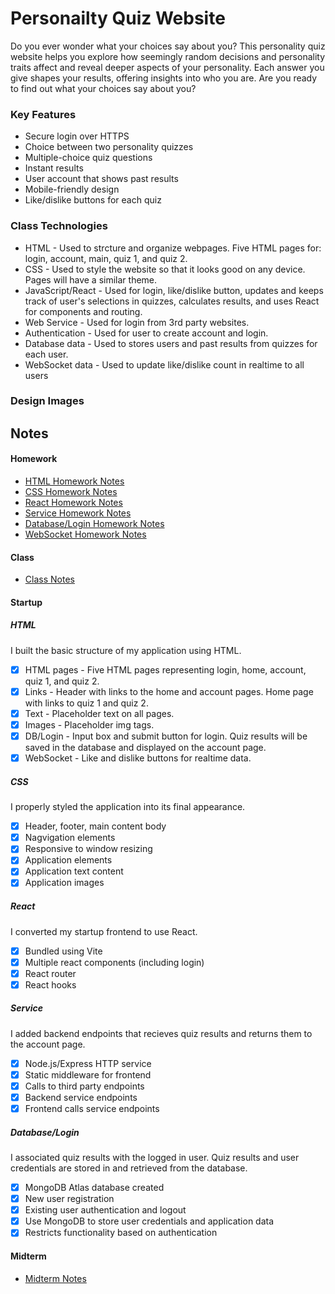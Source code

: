 # Personailty Quiz Website
Do you ever wonder what your choices say about you? This personality quiz website helps you explore how seemingly random decisions and personality traits affect and reveal deeper aspects of your personality. Each answer you give shapes your results, offering insights into who you are. Are you ready to find out what your choices say about you?
### Key Features
* Secure login over HTTPS
* Choice between two personality quizzes
* Multiple-choice quiz questions
* Instant results
* User account that shows past results
* Mobile-friendly design
* Like/dislike buttons for each quiz
### Class Technologies
* HTML - Used to strcture and organize webpages. Five HTML pages for: login, account, main, quiz 1, and quiz 2.
* CSS - Used to style the website so that it looks good on any device. Pages will have a similar theme.
* JavaScript/React - Used for login, like/dislike button, updates and keeps track of user's selections in quizzes, calculates results, and uses React for components and routing.
* Web Service - Used for login from 3rd party websites.
* Authentication - Used for user to create account and login.
* Database data - Used to stores users and past results from quizzes for each user.
* WebSocket data - Used to update like/dislike count in realtime to all users
### Design Images

## Notes
#### Homework
* [HTML Homework Notes](HTML_Homework_Notes.md)
* [CSS Homework Notes](CSS_Homework_Notes.md)
* [React Homework Notes](React_Homework_Notes.md)
* [Service Homework Notes](Service_Homework_Notes.md)
* [Database/Login Homework Notes](Database/Login_Homework_Notes.md)
* [WebSocket Homework Notes](WebSocket_Homework_Notes.md)
#### Class
* [Class Notes](Class_Notes.md)
#### Startup
##### HTML
I built the basic structure of my application using HTML.
- [x] HTML pages - Five HTML pages representing login, home, account, quiz 1, and quiz 2.
- [x] Links - Header with links to the home and account pages. Home page with links to quiz 1 and quiz 2.
- [x] Text - Placeholder text on all pages.
- [x] Images - Placeholder img tags.
- [x] DB/Login - Input box and submit button for login. Quiz results will be saved in the database and displayed on the account page.
- [x] WebSocket - Like and dislike buttons for realtime data.
##### CSS
I properly styled the application into its final appearance.
- [x] Header, footer, main content body
- [x] Nagvigation elements
- [x] Responsive to window resizing
- [x] Application elements
- [x] Application text content
- [x] Application images
##### React
I converted my startup frontend to use React.
- [x] Bundled using Vite
- [x] Multiple react components (including login)
- [x] React router
- [x] React hooks
##### Service
I added backend endpoints that recieves quiz results and returns them to the account page.
- [x] Node.js/Express HTTP service
- [x] Static middleware for frontend
- [x] Calls to third party endpoints
- [x] Backend service endpoints
- [x] Frontend calls service endpoints
##### Database/Login
I associated quiz results with the logged in user. Quiz results and user credentials are stored in and retrieved from the database.
- [x]  MongoDB Atlas database created
- [x]  New user registration
- [x]  Existing user authentication and logout
- [x]  Use MongoDB to store user credentials and application data
- [x]  Restricts functionality based on authentication
#### Midterm
* [Midterm Notes](Midterm_Notes.md)
